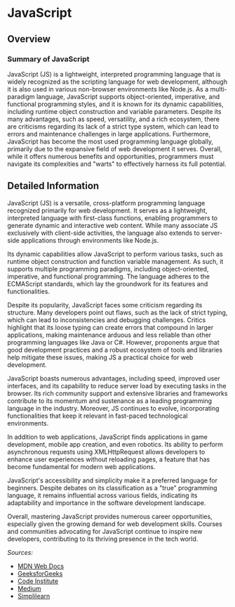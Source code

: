 # JavaScript

## Overview

### Summary of JavaScript

JavaScript (JS) is a lightweight, interpreted programming language that is widely recognized as the scripting language for web development, although it is also used in various non-browser environments like Node.js. As a multi-paradigm language, JavaScript supports object-oriented, imperative, and functional programming styles, and it is known for its dynamic capabilities, including runtime object construction and variable parameters. Despite its many advantages, such as speed, versatility, and a rich ecosystem, there are criticisms regarding its lack of a strict type system, which can lead to errors and maintenance challenges in large applications. Furthermore, JavaScript has become the most used programming language globally, primarily due to the expansive field of web development it serves. Overall, while it offers numerous benefits and opportunities, programmers must navigate its complexities and "warts" to effectively harness its full potential.

## Detailed Information

JavaScript (JS) is a versatile, cross-platform programming language recognized primarily for web development. It serves as a lightweight, interpreted language with first-class functions, enabling programmers to generate dynamic and interactive web content. While many associate JS exclusively with client-side activities, the language also extends to server-side applications through environments like Node.js.

Its dynamic capabilities allow JavaScript to perform various tasks, such as runtime object construction and function variable management. As such, it supports multiple programming paradigms, including object-oriented, imperative, and functional programming. The language adheres to the ECMAScript standards, which lay the groundwork for its features and functionalities. 

Despite its popularity, JavaScript faces some criticism regarding its structure. Many developers point out flaws, such as the lack of strict typing, which can lead to inconsistencies and debugging challenges. Critics highlight that its loose typing can create errors that compound in larger applications, making maintenance arduous and less reliable than other programming languages like Java or C#. However, proponents argue that good development practices and a robust ecosystem of tools and libraries help mitigate these issues, making JS a practical choice for web development.

JavaScript boasts numerous advantages, including speed, improved user interfaces, and its capability to reduce server load by executing tasks in the browser. Its rich community support and extensive libraries and frameworks contribute to its momentum and sustenance as a leading programming language in the industry. Moreover, JS continues to evolve, incorporating functionalities that keep it relevant in fast-paced technological environments.

In addition to web applications, JavaScript finds applications in game development, mobile app creation, and even robotics. Its ability to perform asynchronous requests using XMLHttpRequest allows developers to enhance user experiences without reloading pages, a feature that has become fundamental for modern web applications.

JavaScript's accessibility and simplicity make it a preferred language for beginners. Despite debates on its classification as a "true" programming language, it remains influential across various fields, indicating its adaptability and importance in the software development landscape.

Overall, mastering JavaScript provides numerous career opportunities, especially given the growing demand for web development skills. Courses and communities advocating for JavaScript continue to inspire new developers, contributing to its thriving presence in the tech world.

*Sources:*

- [MDN Web Docs](https://developer.mozilla.org/en-US/docs/Web/JavaScript)
- [GeeksforGeeks](https://www.geeksforgeeks.org/advantages-and-disadvantages-of-javascript/)
- [Code Institute](https://codeinstitute.net/global/blog/advantages-of-javascript/)
- [Medium](https://medium.com/javascript-non-grata/javascript-is-a-dysfunctional-programming-language-a1f4866e186f)
- [Simplilearn](https://www.simplilearn.com/applications-of-javascript-article)

